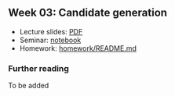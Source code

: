 ## Week 03: Candidate generation
- Lecture slides: [PDF](lecture.pdf)
- Seminar: [notebook](practice.ipynb)
- Homework: [homework/README.md](homework/README.md)

### Further reading
To be added
